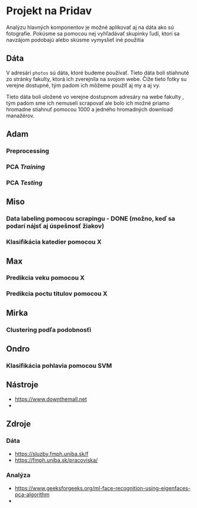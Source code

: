 # Projekt na Pridav
Analýzu hlavných komponentov je možné aplikovať aj na dáta ako sú fotografie.
Pokúsme sa pomocou nej vyhľadávať skupinky ľudí, ktorí sa navzájom podobajú alebo skúsme
vymyslieť iné použitia
## Dáta 
V adresári `photos` sú dáta, ktoré budeme používať.
Tieto dáta boli stiahnuté zo stránky fakulty, ktorá ich zverejnila na svojom webe.
Čiže tieto fotky su verejne dostupné, tým padom ich môžeme použiť aj my a aj vy.

Tieto dáta boli uložené vo verejne dostupnom adresáry na webe fakulty ,
tým padom sme ich nemuseli scrapovať ale bolo ich možné priamo hromadne stiahnuť 
pomocou 1000 a jedného hromadných download manažérov. 

## Adam
### Preprocessing
### PCA *Training*
### PCA *Testing*

## Miso
### Data labeling pomocou scrapingu - DONE (možno, keď sa podarí nájsť aj úspešnosť žiakov) 
### Klasifikácia katedier pomocou X

## Max
### Predikcia veku pomocou X
### Predikcia poctu titulov pomocou X

## Mirka
### Clustering podľa podobnosťi

## Ondro
### Klasifikácia pohlavia pomocou SVM

## Nástroje
- https://www.downthemall.net
- 
## Zdroje
### Dáta
- https://sluzby.fmph.uniba.sk/f
- https://fmph.uniba.sk/pracoviska/
### Analýza
- https://www.geeksforgeeks.org/ml-face-recognition-using-eigenfaces-pca-algorithm
- 